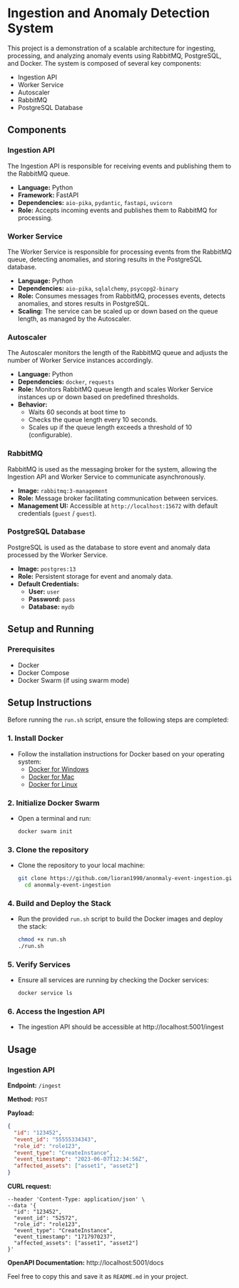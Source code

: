 # Ingestion and Anomaly Detection System
This project is a demonstration of a scalable architecture for ingesting, processing, and analyzing anomaly events using RabbitMQ, PostgreSQL, and Docker. The system is composed of several key components:

- Ingestion API
- Worker Service
- Autoscaler
- RabbitMQ
- PostgreSQL Database

## Components

### Ingestion API

The Ingestion API is responsible for receiving events and publishing them to the RabbitMQ queue.

- **Language:** Python
- **Framework:** FastAPI
- **Dependencies:** `aio-pika`, `pydantic`, `fastapi`, `uvicorn`
- **Role:** Accepts incoming events and publishes them to RabbitMQ for processing.

### Worker Service

The Worker Service is responsible for processing events from the RabbitMQ queue, detecting anomalies, and storing results in the PostgreSQL database.

- **Language:** Python
- **Dependencies:** `aio-pika`, `sqlalchemy`, `psycopg2-binary`
- **Role:** Consumes messages from RabbitMQ, processes events, detects anomalies, and stores results in PostgreSQL.
- **Scaling:** The service can be scaled up or down based on the queue length, as managed by the Autoscaler.

### Autoscaler

The Autoscaler monitors the length of the RabbitMQ queue and adjusts the number of Worker Service instances accordingly.

- **Language:** Python
- **Dependencies:** `docker`, `requests`
- **Role:** Monitors RabbitMQ queue length and scales Worker Service instances up or down based on predefined thresholds.
- **Behavior:**
  - Waits 60 seconds at boot time to 
  - Checks the queue length every 10 seconds.
  - Scales up if the queue length exceeds a threshold of 10 (configurable).

### RabbitMQ

RabbitMQ is used as the messaging broker for the system, allowing the Ingestion API and Worker Service to communicate asynchronously.

- **Image:** `rabbitmq:3-management`
- **Role:** Message broker facilitating communication between services.
- **Management UI:** Accessible at `http://localhost:15672` with default credentials (`guest` / `guest`).

### PostgreSQL Database

PostgreSQL is used as the database to store event and anomaly data processed by the Worker Service.

- **Image:** `postgres:13`
- **Role:** Persistent storage for event and anomaly data.
- **Default Credentials:** 
  - **User:** `user`
  - **Password:** `pass`
  - **Database:** `mydb`


## Setup and Running

### Prerequisites
- Docker
- Docker Compose
- Docker Swarm (if using swarm mode)

## Setup Instructions
Before running the `run.sh` script, ensure the following steps are completed:

### 1. Install Docker
- Follow the installation instructions for Docker based on your operating system:
  - [Docker for Windows](https://docs.docker.com/desktop/windows/install/)
  - [Docker for Mac](https://docs.docker.com/desktop/mac/install/)
  - [Docker for Linux](https://docs.docker.com/engine/install/)


### 2. Initialize Docker Swarm
- Open a terminal and run:
  ```bash
  docker swarm init
  ```

### 3. Clone the repository
- Clone the repository to your local machine:
  ```bash
  git clone https://github.com/lioran1990/anonmaly-event-ingestion.git
    cd anonmaly-event-ingestion
    ```

### 4. Build and Deploy the Stack
- Run the provided `run.sh` script to build the Docker images and deploy the stack:
  ```bash
  chmod +x run.sh
  ./run.sh
  ```
  
### 5. Verify Services
- Ensure all services are running by checking the Docker services:
    ```bash
    docker service ls
    ```

### 6. Access the Ingestion API
- The ingestion API should be accessible at http://localhost:5001/ingest
   
## Usage
### Ingestion API

**Endpoint:** `/ingest`

**Method:** `POST`

**Payload:**

```json
{
  "id": "123452",
  "event_id": "55555334343",
  "role_id": "role123",
  "event_type": "CreateInstance",
  "event_timestamp": "2023-06-07T12:34:56Z",
  "affected_assets": ["asset1", "asset2"]
}
```

**CURL request:**
``` curl --location 'http://localhost:5001/ingest' \
--header 'Content-Type: application/json' \
--data '{
  "id": "123452",
  "event_id": "52572",
  "role_id": "role123",
  "event_type": "CreateInstance",
  "event_timestamp": "1717970237",
  "affected_assets": ["asset1", "asset2"]
}'
```

**OpenAPI Documentation:** http://localhost:5001/docs

Feel free to copy this and save it as `README.md` in your project.